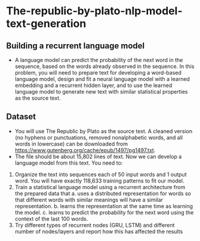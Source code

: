 # The-republic-by-plato-nlp-model-text-generation
 
## Building a recurrent language model
 - A language model can predict the probability of the next word in the sequence, based on the words already observed in the sequence. In this problem, you will need to prepare text for developing a word-based language model, design and fit a neural language model with a learned embedding and a recurrent hidden layer, and to use the learned language model to generate new text with similar statistical properties as the source text.

## Dataset
- You will use The Republic by Plato as the source text. A cleaned version (no hyphens or punctuations, removed nonalphabetic words, and all words in lowercase) can be downloaded from https://www.gutenberg.org/cache/epub/1497/pg1497.txt. 
- The file should be about 15,802 lines of text. Now we can develop a language model from this text.
You need to:
 1. Organize the text into sequences each of 50 input words and 1 output word. You will have exactly 118,633 training patterns to fit our model.
 2. Train a statistical language model using a recurrent architecture from the prepared data that
   a. uses a distributed representation for words so that different words with similar meanings will have a similar representation.
   b. learns the representation at the same time as learning the model.
   c. learns to predict the probability for the next word using the context of the last 100 words.
 3. Try different types of recurrent nodes (GRU, LSTM) and different number of nodes/layers and report how this has affected the results
